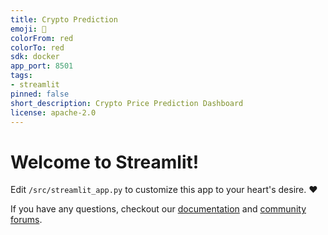 ```yaml
---
title: Crypto Prediction
emoji: 🚀
colorFrom: red
colorTo: red
sdk: docker
app_port: 8501
tags:
- streamlit
pinned: false
short_description: Crypto Price Prediction Dashboard
license: apache-2.0
---
```


# Welcome to Streamlit!

Edit `/src/streamlit_app.py` to customize this app to your heart's desire. :heart:

If you have any questions, checkout our [documentation](https://docs.streamlit.io) and [community
forums](https://discuss.streamlit.io).
